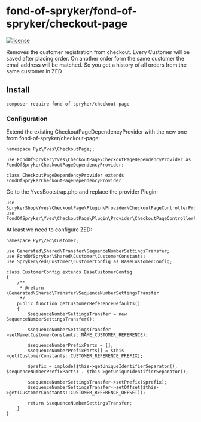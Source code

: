 # fond-of-spryker/fond-of-spryker/checkout-page
[![license](https://img.shields.io/github/license/mashape/apistatus.svg)](https://packagist.org/packages/fond-of-spryker/google-custom-search)

Removes the customer registration from checkout. Every Customer will be 
saved after placing order. On another order form the same customer the 
email address will be matched. So you get a history of all orders from 
the same customer in ZED

## Install

```
composer require fond-of-spryker/checkout-page
```

### Configuration

Extend the existing CheckoutPageDependencyProvider with the new one 
from fond-of-spryker/checkout-page:

```
namespace Pyz\Yves\CheckoutPage;;

use FondOfSpryker\Yves\CheckoutPage\CheckoutPageDependencyProvider as FondOfSprykerCheckoutPageDependencyProvider;

class CheckoutPageDependencyProvider extends FondOfSprykerCheckoutPageDependencyProvider
```

Go to the YvesBootstrap.php and replace the provider Plugin:

```
use SprykerShop\Yves\CheckoutPage\Plugin\Provider\CheckoutPageControllerProvider;
use FondOfSpryker\Yves\CheckoutPage\Plugin\Provider\CheckoutPageControllerProvider;
```

At least we need to configure ZED:

```
namespace Pyz\Zed\Customer;

use Generated\Shared\Transfer\SequenceNumberSettingsTransfer;
use FondOfSpryker\Shared\Customer\CustomerConstants;
use Spryker\Zed\Customer\CustomerConfig as BaseCustomerConfig;

class CustomerConfig extends BaseCustomerConfig
{
    /**
     * @return \Generated\Shared\Transfer\SequenceNumberSettingsTransfer
     */
    public function getCustomerReferenceDefaults()
    {
        $sequenceNumberSettingsTransfer = new SequenceNumberSettingsTransfer();

        $sequenceNumberSettingsTransfer->setName(CustomerConstants::NAME_CUSTOMER_REFERENCE);

        $sequenceNumberPrefixParts = [];
        $sequenceNumberPrefixParts[] = $this->get(CustomerConstants::CUSTOMER_REFERENCE_PREFIX);

        $prefix = implode($this->getUniqueIdentifierSeparator(), $sequenceNumberPrefixParts) . $this->getUniqueIdentifierSeparator();

        $sequenceNumberSettingsTransfer->setPrefix($prefix);
        $sequenceNumberSettingsTransfer->setOffset($this->get(CustomerConstants::CUSTOMER_REFERENCE_OFFSET));

        return $sequenceNumberSettingsTransfer;
    }
}
```


